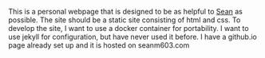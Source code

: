 This is a personal webpage that is designed to be as helpful to [Sean](person.md) as possible.
The site should be a static site consisting of html and css.
To develop the site, I want to use a docker container for portability.
I want to use jekyll for configuration, but have never used it before.
I have a github.io page already set up and it is hosted on seanm603.com
